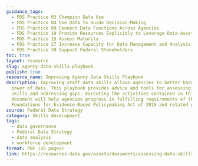 ```yaml
---
guidance_tags:
  - FDS Practice 03 Champion Data Use
  - FDS Practice 04 Use Data to Guide Decision-Making
  - FDS Practice 09 Connect Data Functions Across Agencies
  - FDS Practice 10 Provide Resources Explicitly to Leverage Data Assets
  - FDS Practice 15 Assess Maturity
  - FDS Practice 27 Increase Capacity for Data Management and Analysis
  - FDS Practice 39 Support Federal Stakeholders
toc: true
layout: resource
slug: agency-data-skills-playbook
publish: true
resource_name: Improving Agency Data Skills Playbook
description: Improving staff data skills allows agencies to better harness the
  power of data. This playbook provides advice and tools for assessing data
  skills and addressing gaps. Executing the activities contained in this
  document will help agencies progress in fulfilling requirements of the
  Foundations for Evidence-Based Policymaking Act of 2018 and related guidance.
source: Federal Data Strategy
category: Skills development
tags:
  - data governance
  - Federal Data Strategy
  - data analysis
  - workforce development
format: PDF (26 pages)
link: https://resources.data.gov/assets/documents/assessing-data-skills-playbook.pdf
---
```


